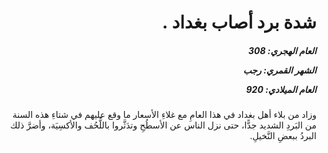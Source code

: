 <h1 dir="rtl">شدة برد أصاب بغداد .</h1>

<h5 dir="rtl">العام الهجري:  308

الشهر القمري: رجب

العام الميلادي: 920</h5>

<p dir="rtl">وزاد من بلاء أهل بغداد في هذا العامِ مع غلاءِ الأسعار ما وقع عليهم في شتاءِ هذه السنة من البَردِ الشديد جدًّا، حتى نزل الناس عن الأسطُحِ وتدَثَّروا باللُّحُف والأكسِيَة، وأضرَّ ذلك البردُ ببعضِ النَّخيلِ.</p></br>
